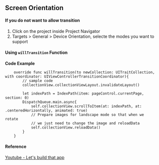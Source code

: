 ## Screen Orientation

#### If you do not want to allow transition
1. Click on the project inside Project Navigator
2. Targets > General > Device Orientation, selecte the modes you want to support

<!-- #### Using `UIScrollView` and embed contentView (`UIView`) -->


#### Using `willTransition` Function

**Code Example**
```
	override func willTransition(to newCollection: UITraitCollection, with coordinator: UIViewControllerTransitionCoordinator){
		// sample code
		collectionView.collectionViewLayout.invalidateLayout()

		let indexPath = IndexPath(item: pageControl.currentPage, section: 0)
		DispatchQueue.main.async{
			self.collectionView.scrollToItem(at: indexPath, at: .centeredHorizontally, animated: true)
			// Prepare images for landscape mode so that when we rotate
			// we just need to change the image and reloadData
			self.collectionView.reloadData()
		}
	}
```

#### Reference
[Youtube - Let's build that app](https://www.youtube.com/watch?v=YY06LNJ1mGY)
